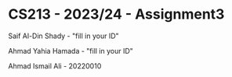 # CS213 - 2023/24 - Assignment3
Saif Al-Din Shady - "fill in your ID"

Ahmad Yahia Hamada - "fill in your ID"

Ahmad Ismail Ali - 20220010
